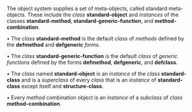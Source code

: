  



The object system supplies a set of meta-objects, called standard meta-objects. These include the *class* **standard-object** and *instances* of the classes **standard-method**, **standard-generic-function**, and **method-combination**. 



*•* The *class* **standard-method** is the default *class* of *methods* defined by the **defmethod** and **defgeneric** *forms*. 



*•* The *class* **standard-generic-function** is the default *class* of *generic functions* defined by the forms **defmethod**, **defgeneric**, and **defclass**. 



*•* The *class* named **standard-object** is an *instance* of the *class* **standard-class** and is a *superclass* of every *class* that is an *instance* of **standard-class** except itself and **structure-class**. 



*•* Every *method* combination object is an *instance* of a *subclass* of *class* **method-combination**. 



 



 



